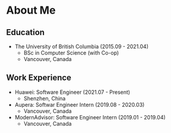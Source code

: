 # About Me

## Education

- The University of British Columbia (2015.09 - 2021.04)
  - BSc in Computer Science (with Co-op)
  - Vancouver, Canada

## Work Experience

- Huawei: Software Engineer (2021.07 - Present)
  - Shenzhen, China
- Aupera: Softwar Engineer Intern (2019.08 - 2020.03)
  - Vancouver, Canada
- ModernAdvisor: Software Engineer Intern (2019.01 - 2019.04)
  - Vancouver, Canada
